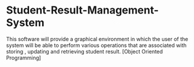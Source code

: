 # Student-Result-Management-System
This software will provide a graphical environment in which the user of the system will be able to perform various operations that are associated with storing , updating and retrieving student result.   [Object Oriented Programming]
